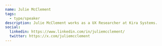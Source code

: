 ```yaml
---
name: Julie McClement
tags:
  - type/speaker
description: Julie McClement works as a UX Researcher at Kira Systems. She has experience in conducting research for nonprofits, including the Ontario Coalitions of Rape Crisis Centres.
social:
  linkedin: https://www.linkedin.com/in/juliemcclement/
  twitter: https://x.com/juliemcclement
---
```

